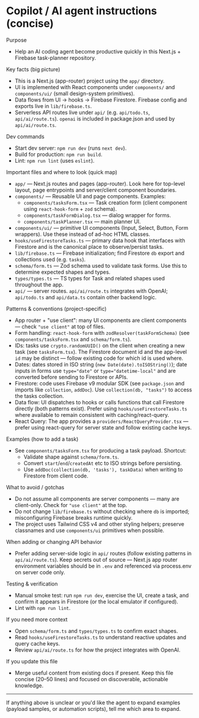<!-- .github/copilot-instructions.md -->
# Copilot / AI agent instructions (concise)

Purpose
- Help an AI coding agent become productive quickly in this Next.js + Firebase task-planner repository.

Key facts (big picture)
- This is a Next.js (app-router) project using the `app/` directory.
- UI is implemented with React components under `components/` and `components/ui/` (small design-system primitives).
- Data flows from UI -> hooks -> Firebase Firestore. Firebase config and exports live in `lib/firebase.ts`.
- Serverless API routes live under `api/` (e.g. `api/todo.ts`, `api/ai/route.ts`). `openai` is included in package.json and used by `api/ai/route.ts`.

Dev commands
- Start dev server: `npm run dev` (runs `next dev`).
- Build for production: `npm run build`.
- Lint: `npm run lint` (uses `eslint`).

Important files and where to look (quick map)
- `app/` — Next.js routes and pages (app-router). Look here for top-level layout, page entrypoints and server/client component boundaries.
- `components/` — Reusable UI and page components. Examples:
  - `components/tasksForm.tsx` — Task creation form (client component using `react-hook-form` + `zod` schema).
  - `components/taskFormDialog.tsx` — dialog wrapper for forms.
  - `components/taskPlanner.tsx` — main planner UI.
- `components/ui/` — primitive UI components (Input, Select, Button, Form wrappers). Use these instead of ad-hoc HTML classes.
- `hooks/useFirestoreTasks.ts` — primary data hook that interfaces with Firestore and is the canonical place to observe/persist tasks.
- `lib/firebase.ts` — Firebase initialization; find Firestore `db` export and collections used (e.g. `tasks`).
- `schema/form.ts` — Zod schema used to validate task forms. Use this to determine expected shapes and types.
- `types/types.ts` — TS types for Task and related shapes used throughout the app.
- `api/` — server routes. `api/ai/route.ts` integrates with OpenAI; `api/todo.ts` and `api/data.ts` contain other backend logic.

Patterns & conventions (project-specific)
- App router + "use client": many UI components are client components — check `"use client"` at top of files.
- Form handling: `react-hook-form` with `zodResolver(taskFormSchema)` (see `components/tasksForm.tsx` and `schema/form.ts`).
- IDs: tasks use `crypto.randomUUID()` on the client when creating a new task (see `tasksForm.tsx`). The Firestore document id and the app-level `id` may be distinct — follow existing code for which id is used where.
- Dates: dates stored in ISO string (`new Date(date).toISOString()`); date inputs in forms use `type="date"` or `type="datetime-local"` and are converted before sending to Firestore or APIs.
- Firestore: code uses Firebase v9 modular SDK (see `package.json` and imports like `collection`, `addDoc`). Use `collection(db, "tasks")` to access the tasks collection.
- Data flow: UI dispatches to hooks or calls functions that call Firestore directly (both patterns exist). Prefer using `hooks/useFirestoreTasks.ts` where available to remain consistent with caching/react-query.
- React Query: The app provides a `providers/ReactQueryProvider.tsx` — prefer using react-query for server state and follow existing cache keys.

Examples (how to add a task)
- See `components/tasksForm.tsx` for producing a task payload. Shortcut:
  - Validate shape against `schema/form.ts`.
  - Convert `start`/`end`/`createdAt` etc to ISO strings before persisting.
  - Use `addDoc(collection(db, 'tasks'), taskData)` when writing to Firestore from client code.

What to avoid / gotchas
- Do not assume all components are server components — many are client-only. Check for `"use client"` at the top.
- Do not change `lib/firebase.ts` without checking where `db` is imported; misconfiguring Firebase breaks runtime quickly.
- The project uses Tailwind CSS v4 and other styling helpers; preserve classnames and use `components/ui` primitives when possible.

When adding or changing API behavior
- Prefer adding server-side logic in `api/` routes (follow existing patterns in `api/ai/route.ts`). Keep secrets out of source — Next.js app router environment variables should be in `.env` and referenced via process.env on server code only.

Testing & verification
- Manual smoke test: run `npm run dev`, exercise the UI, create a task, and confirm it appears in Firestore (or the local emulator if configured).
- Lint with `npm run lint`.

If you need more context
- Open `schema/form.ts` and `types/types.ts` to confirm exact shapes.
- Read `hooks/useFirestoreTasks.ts` to understand reactive updates and query cache keys.
- Review `api/ai/route.ts` for how the project integrates with OpenAI.

If you update this file
- Merge useful content from existing docs if present. Keep this file concise (20–50 lines) and focused on discoverable, actionable knowledge.

---
If anything above is unclear or you'd like the agent to expand examples (payload samples, or automation scripts), tell me which area to expand.
